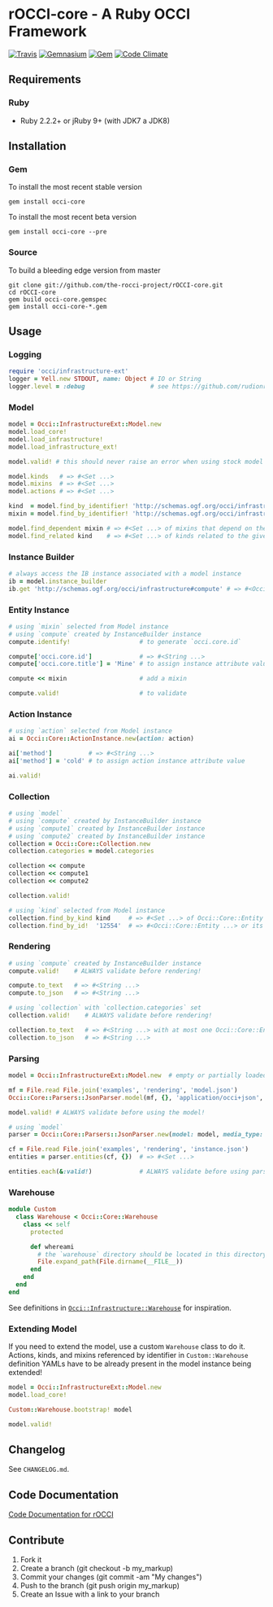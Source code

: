 # rOCCI-core - A Ruby OCCI Framework
[![Travis](https://img.shields.io/travis/the-rocci-project/rOCCI-core.svg?style=flat-square)](http://travis-ci.org/the-rocci-project/rOCCI-core)
[![Gemnasium](https://img.shields.io/gemnasium/the-rocci-project/rOCCI-core.svg?style=flat-square)](https://gemnasium.com/the-rocci-project/rOCCI-core)
[![Gem](https://img.shields.io/gem/v/occi-core.svg?style=flat-square)](https://rubygems.org/gems/occi-core)
[![Code Climate](https://img.shields.io/codeclimate/github/the-rocci-project/rOCCI-core.svg?style=flat-square)](https://codeclimate.com/github/the-rocci-project/rOCCI-core)

## Requirements
### Ruby
* Ruby 2.2.2+ or jRuby 9+ (with JDK7 a JDK8)

## Installation
### Gem
To install the most recent stable version
~~~
gem install occi-core
~~~

To install the most recent beta version
~~~
gem install occi-core --pre
~~~
### Source
To build a bleeding edge version from master
~~~
git clone git://github.com/the-rocci-project/rOCCI-core.git
cd rOCCI-core
gem build occi-core.gemspec
gem install occi-core-*.gem
~~~

## Usage
### Logging
```ruby
require 'occi/infrastructure-ext'
logger = Yell.new STDOUT, name: Object # IO or String
logger.level = :debug                  # see https://github.com/rudionrails/yell
```
### Model
```ruby
model = Occi::InfrastructureExt::Model.new
model.load_core!
model.load_infrastructure!
model.load_infrastructure_ext!

model.valid! # this should never raise an error when using stock model extensions
```
```ruby
model.kinds   # => #<Set ...>
model.mixins  # => #<Set ...>
model.actions # => #<Set ...>
```
```ruby
kind  = model.find_by_identifier! 'http://schemas.ogf.org/occi/infrastructure#compute' # => #<Occi::Core::Kind ...>
mixin = model.find_by_identifier! 'http://schemas.ogf.org/occi/infrastructure#os_tpl' # => #<Occi::Core::Mixin ...>

model.find_dependent mixin # => #<Set ...> of mixins that depend on the given mixin
model.find_related kind    # => #<Set ...> of kinds related to the given kind
```
### Instance Builder
```ruby
# always access the IB instance associated with a model instance
ib = model.instance_builder
ib.get 'http://schemas.ogf.org/occi/infrastructure#compute' # => #<Occi::Infrastructure::Compute ...>
```
### Entity Instance
```ruby
# using `mixin` selected from Model instance
# using `compute` created by InstanceBuilder instance
compute.identify!                   # to generate `occi.core.id`

compute['occi.core.id']             # => #<String ...>
compute['occi.core.title'] = 'Mine' # to assign instance attribute value

compute << mixin                    # add a mixin

compute.valid!                      # to validate
```
### Action Instance
```ruby
# using `action` selected from Model instance
ai = Occi::Core::ActionInstance.new(action: action)

ai['method']          # => #<String ...>
ai['method'] = 'cold' # to assign action instance attribute value

ai.valid!
```
### Collection
```ruby
# using `model`
# using `compute` created by InstanceBuilder instance
# using `compute1` created by InstanceBuilder instance
# using `compute2` created by InstanceBuilder instance
collection = Occi::Core::Collection.new
collection.categories = model.categories

collection << compute
collection << compute1
collection << compute2

collection.valid!
```
```ruby
# using `kind` selected from Model instance
collection.find_by_kind kind     # => #<Set ...> of Occi::Core::Entity or its sub-type
collection.find_by_id!  '12554'  # => #<Occi::Core::Entity ...> or its sub-type
```
### Rendering
```ruby
# using `compute` created by InstanceBuilder instance
compute.valid!    # ALWAYS validate before rendering!

compute.to_text   # => #<String ...>
compute.to_json   # => #<String ...>
```
```ruby
# using `collection` with `collection.categories` set
collection.valid!    # ALWAYS validate before rendering!

collection.to_text   # => #<String ...> with at most one Occi::Core::Entity sub-type
collection.to_json   # => #<String ...>
```
### Parsing
```ruby
model = Occi::InfrastructureExt::Model.new  # empty or partially loaded model instance can be used

mf = File.read File.join('examples', 'rendering', 'model.json')
Occi::Core::Parsers::JsonParser.model(mf, {}, 'application/occi+json', model)

model.valid! # ALWAYS validate before using the model!
```
```ruby
# using `model`
parser = Occi::Core::Parsers::JsonParser.new(model: model, media_type: 'application/occi+json')

cf = File.read File.join('examples', 'rendering', 'instance.json')
entities = parser.entities(cf, {})  # => #<Set ...>

entities.each(&:valid!)             # ALWAYS validate before using parsed instances!
```
### Warehouse
```ruby
module Custom
  class Warehouse < Occi::Core::Warehouse
    class << self
      protected

      def whereami
        # the `warehouse` directory should be located in this directory
        File.expand_path(File.dirname(__FILE__))
      end
    end
  end
end
```
See definitions in [`Occi::Infrastructure::Warehouse`](https://github.com/the-rocci-project/rOCCI-core/tree/master/lib/occi/infrastructure/warehouse) for inspiration.
### Extending Model
If you need to extend the model, use a custom `Warehouse` class to do it. Actions, kinds, and mixins referenced
by identifier in `Custom::Warehouse` definition YAMLs have to be already present in the model instance being extended!
```ruby
model = Occi::InfrastructureExt::Model.new
model.load_core!

Custom::Warehouse.bootstrap! model

model.valid!
```

## Changelog
See `CHANGELOG.md`.

## Code Documentation
[Code Documentation for rOCCI](http://rubydoc.info/github/the-rocci-project/rOCCI-core/)

## Contribute
1. Fork it
2. Create a branch (git checkout -b my_markup)
3. Commit your changes (git commit -am "My changes")
4. Push to the branch (git push origin my_markup)
5. Create an Issue with a link to your branch
